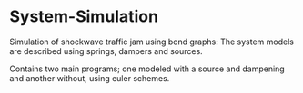 # System-Simulation
Simulation of shockwave traffic jam using bond graphs:
The system models are described using springs, dampers and sources.

Contains two main programs; one modeled with a source and dampening and another without, using euler schemes.

